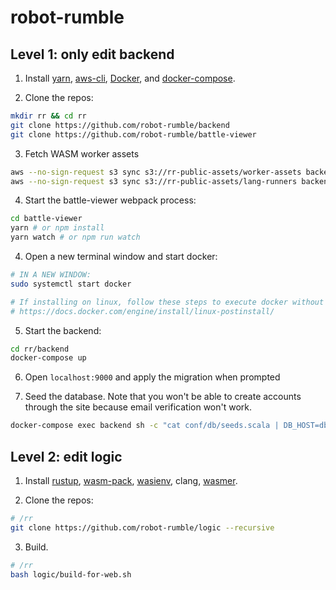 # robot-rumble

## Level 1: only edit backend
1. Install [yarn](https://yarnpkg.com/), [aws-cli](https://github.com/aws/aws-cli), [Docker](https://docs.docker.com/get-docker/), and [docker-compose](https://docs.docker.com/compose/install/).

2. Clone the repos:
```sh
mkdir rr && cd rr
git clone https://github.com/robot-rumble/backend
git clone https://github.com/robot-rumble/battle-viewer
```

3. Fetch WASM worker assets
```sh
aws --no-sign-request s3 sync s3://rr-public-assets/worker-assets backend/public/dist/
aws --no-sign-request s3 sync s3://rr-public-assets/lang-runners backend/public/lang-runners/
```

4. Start the battle-viewer webpack process:
```sh
cd battle-viewer
yarn # or npm install
yarn watch # or npm run watch
```

4. Open a new terminal window and start docker:
```sh
# IN A NEW WINDOW:
sudo systemctl start docker

# If installing on linux, follow these steps to execute docker without root access:
# https://docs.docker.com/engine/install/linux-postinstall/
```

5. Start the backend:
```sh
cd rr/backend
docker-compose up
```

6. Open `localhost:9000` and apply the migration when prompted

7. Seed the database. Note that you won't be able to create accounts through the site because email verification won't work.
```sh
docker-compose exec backend sh -c "cat conf/db/seeds.scala | DB_HOST=db sbt console"
```

## Level 2: edit logic
1. Install [rustup](https://rustup.rs/), [wasm-pack](https://rustwasm.github.io/wasm-pack/installer/), [wasienv](https://github.com/wasienv/wasienv#install), clang, [wasmer](https://wasmer.io).

2. Clone the repos:
```sh
# /rr
git clone https://github.com/robot-rumble/logic --recursive
```

3. Build.
```sh
# /rr
bash logic/build-for-web.sh
```
